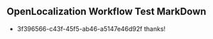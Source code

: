## OpenLocalization Workflow Test MarkDown
* 3f396566-c43f-45f5-ab46-a5147e46d92f thanks!

<!--HONumber=Sep16_HO1-->


